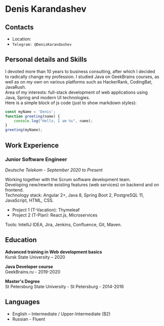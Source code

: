 # Denis Karandashev #

##  Contacts

* Location: 
* ```Telegram: @DenisKarandashev```

## Personal details and Skills
I devoted more than 10 years to business consulting, after which I decided to radically change my profession. I studied Java on GeekBrains courses, as well as on my own on various platforms such as HackerRank, CodingBat, JavaRush.  
Area of my interests: full-stack development of web applications using Java, Spring and modern UI technologies.  
Here is a simple block of js code (just to show markdown styles):
```javascript
const myName = 'Denis';
function greeting(name) {
    console.log("Hello, I am %s", name);
}
greeting(myName);
```

## Work Experience
### Junior Software Engineer
*Deutsche Telekom - September 2020 to Present*

Working together with the Scrum software development team.  
Developing new/rewrite existing features (web services) on backend and on frontend.  
Technology stack: Angular 2+, Java 8, Spring Boot 2, PostgreSQL 11, JavaScript, HTML, CSS.  
* Project 1 (T-Vacation): Thymeleaf  
* Project 2 (T-Plan): React.js, Microservices  

Tools: IntelliJ IDEA, Jira, Jenkins, Confluence, Git, Maven.

## Education
**Advanced training in Web development basics**  
Kursk State University – 2020

**Java Developer course**  
GeekBrains.ru - 2019-2020 

**Master's Degree**  
St Petersburg State University - St Petersburg - 2014-2016 

## Languages
* English – Intermediate / Upper-Intermediate (B2)
* Russian - Fluent 